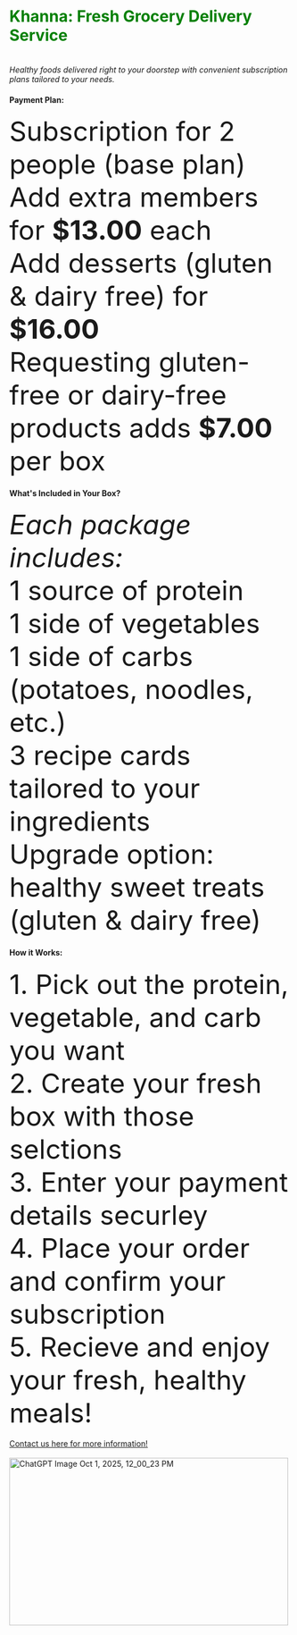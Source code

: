 <html>
<body>

<h1 style="color:Green;">Khanna: Fresh Grocery Delivery Service</h1>
<br>
<i>Healthy foods delivered right to your doorstep with convenient subscription plans tailored to your
needs.</i>
<br> 
<h4><b>Payment Plan:</b></h4>
<font size = "12">Subscription for 2 people (base plan)</font>
<font size = "12">Add extra members for <b>$13.00</b> each</font>
<br>
<font size = "12">Add desserts (gluten & dairy free) for <b>$16.00</b></font>
<br>
<font size = "12">Requesting gluten-free or dairy-free products adds <b>$7.00</b> per box </font>
<br>
<h4><b>What's Included in Your Box?</b></h4>
<i><font size = "12">Each package includes:</font></i>
<br>
<font size = "12">1 source of protein</font>
<br>
<font size = "12">1 side of vegetables</font>
<br>
<font size = "12">1 side of carbs (potatoes, noodles, etc.)</font>
<br>
<font size = "12">3 recipe cards tailored to your ingredients</font>
<br>
<font size = "12">Upgrade option: healthy sweet treats (gluten & dairy free)</font>
<br>
<h4><b>How it Works:</b></h4>
<font size = "12">1. Pick out the protein, vegetable, and carb you want </font>
<br>
<font size = "12">2. Create your fresh box with those selctions</font>
<br>
<font size = "12">3. Enter your payment details securley</font>
<br>
<font size = "12">4. Place your order and confirm your subscription</font>
<br>
<font size = "12">5. Recieve and enjoy your fresh, healthy meals!</font>
<br>
<br>
<a href = "mailto:oliviafeehan1804@gmail.com">Contact us here for more information!</a>
<br>
<br>
<img width="500" height="300" alt="ChatGPT Image Oct 1, 2025, 12_00_23 PM" src="https://github.com/user-attachments/assets/da651031-aed0-4c13-96f1-b499686ceeab" />
<br>
<br>

</body>
</html>
